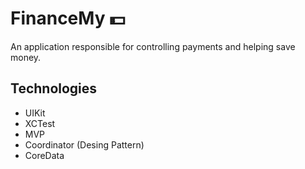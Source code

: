 # FinanceMy 💵

An application responsible for controlling payments and helping save money.

## Technologies
* UIKit
* XCTest
* MVP
* Coordinator (Desing Pattern)
* CoreData
